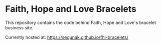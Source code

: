 # Faith, Hope and Love Bracelets

This repository contains the code behind Faith, Hope and Love's bracelet business site.

Currently hosted at:  https://segunak.github.io/fhl-bracelets/